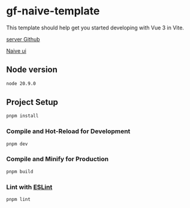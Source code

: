 # gf-naive-template

This template should help get you started developing with Vue 3 in Vite.

[server Github](https://github.com/clgwxg/gf-naive-server)

[Naive ui](https://github.com/tusen-ai/naive-ui)

## Node version

```sh
node 20.9.0
```

## Project Setup

```sh
pnpm install
```

### Compile and Hot-Reload for Development

```sh
pnpm dev
```

### Compile and Minify for Production

```sh
pnpm build
```

### Lint with [ESLint](https://eslint.org/)

```sh
pnpm lint
```
